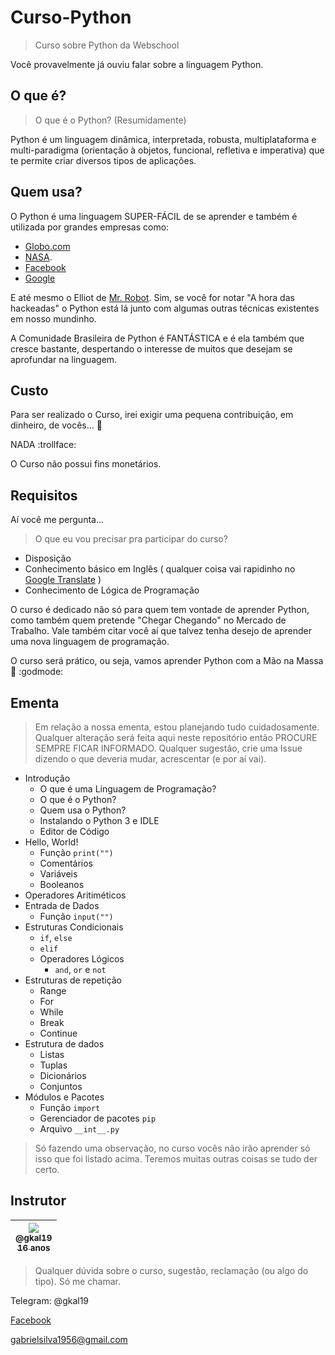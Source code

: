 # Curso-Python

> Curso sobre Python da Webschool

Você provavelmente já ouviu falar sobre a linguagem Python.

## O que é?

> O que é o Python? (Resumidamente)

Python é um linguagem dinâmica, interpretada, robusta, multiplataforma e multi-paradigma (orientação à objetos, funcional, refletiva e imperativa) que te permite criar diversos tipos de aplicações.

## Quem usa?
O Python é uma linguagem SUPER-FÁCIL de se aprender e também é utilizada por grandes empresas como:
- [Globo.com](http://www.globo.com/)
- [NASA](http://www.nasa.gov/). 
- [Facebook](http://www.facebook.com)
- [Google](http://www.google.com)

E até mesmo o Elliot de [Mr. Robot](http://www.imdb.com/title/tt4158110/). Sim, se você for notar "A hora das hackeadas" o Python está lá junto com algumas outras técnicas existentes em nosso mundinho.

A Comunidade Brasileira de Python é FANTÁSTICA e é ela também que cresce bastante, despertando o interesse de muitos que desejam se aprofundar na linguagem.

## Custo

Para ser realizado o Curso, irei exigir uma pequena contribuição, em dinheiro, de vocês... :eyes:

NADA :trollface:

O Curso não possui fins monetários.

## Requisitos

Aí você me pergunta...

> O que eu vou precisar pra participar do curso?

- Disposição
- Conhecimento básico em Inglês ( qualquer coisa vai rapidinho no [Google Translate](translate.google.com) )
- Conhecimento de Lógica de Programação

O curso é dedicado não só para quem tem vontade de aprender Python, como também quem pretende "Chegar Chegando" no Mercado de Trabalho. Vale também citar você aí que talvez tenha desejo de aprender uma nova linguagem de programação.

O curso será prático, ou seja, vamos aprender Python com a Mão na Massa :metal: :godmode:  

## Ementa

> Em relação a nossa ementa, estou planejando tudo cuidadosamente.
Qualquer alteração será feita aqui neste repositório então PROCURE SEMPRE FICAR INFORMADO.
Qualquer sugestão, crie uma Issue dizendo o que deveria mudar, acrescentar (e por aí vai).

- Introdução
	- O que é uma Linguagem de Programação?
	- O que é o Python?
	- Quem usa o Python?
	- Instalando o Python 3 e IDLE
	- Editor de Código
- Hello, World!
	- Função `print("")`
	- Comentários
	- Variáveis
	- Booleanos
- Operadores Aritiméticos
- Entrada de Dados
	- Função `input("")`
- Estruturas Condicionais
	- `if`, `else`
	- `elif`
	- Operadores Lógicos
		- `and`, `or` e `not`
- Estruturas de repetição
	- Range
	- For
	- While
	- Break
	- Continue
- Estrutura de dados
	- Listas
	- Tuplas
	- Dicionários
	- Conjuntos
- Módulos e Pacotes
	- Função `import`
	- Gerenciador de pacotes `pip`
	- Arquivo `__int__.py`

> Só fazendo uma observação, no curso vocês não irão aprender só isso que foi listado acima. Teremos muitas outras coisas se tudo der certo.

## Instrutor

| [<img src="https://avatars0.githubusercontent.com/u/11067705?v=3&s=115"><br><sub>@gkal19</sub><br><sub>16 anos</sub>](https://github.com/gkal19) |
| :---: |

> Qualquer dúvida sobre o curso, sugestão, reclamação (ou algo do tipo). Só me chamar.

Telegram: @gkal19

[Facebook](https://www.facebook.com/gkal19)

[gabrielsilva1956@gmail.com](mailto:gabrielsilva1956@gmail.com)
